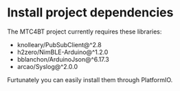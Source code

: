 # Install project dependencies
The MTC4BT project currently requires these libraries:
- knolleary/PubSubClient@^2.8
- h2zero/NimBLE-Arduino@^1.2.0
- bblanchon/ArduinoJson@^6.17.3
- arcao/Syslog@^2.0.0

Furtunately you can easily install them through PlatformIO.